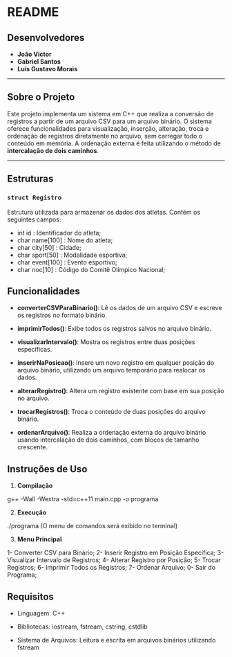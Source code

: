 # README

## Desenvolvedores

- **João Victor**
- **Gabriel Santos**
- **Luís Gustavo Morais** 

---

## Sobre o Projeto

Este projeto implementa um sistema em C++ que realiza a conversão de registros a partir de um arquivo CSV para um arquivo binário. O sistema oferece funcionalidades para visualização, inserção, alteração, troca e ordenação de registros diretamente no arquivo, sem carregar todo o conteúdo em memória. A ordenação externa é feita utilizando o método de **intercalação de dois caminhos**.

---

## Estruturas

### `struct Registro`

Estrutura utilizada para armazenar os dados dos atletas. Contém os seguintes campos:

- int    id : Identificador do atleta;
- char   name[100] : Nome do atleta;
- char   city[50] : Cidade;
- char   sport[50] : Modalidade esportiva;
- char   event[100] : Evento esportivo;
- char   noc[10] : Código do Comitê Olímpico Nacional;

## Funcionalidades
- **converterCSVParaBinario()**:
Lê os dados de um arquivo CSV e escreve os registros no formato binário.

- **imprimirTodos()**:
Exibe todos os registros salvos no arquivo binário.

- **visualizarIntervalo()**:
Mostra os registros entre duas posições específicas.

- **inserirNaPosicao()**:
Insere um novo registro em qualquer posição do arquivo binário, utilizando um arquivo temporário para realocar os dados.

- **alterarRegistro()**:
Altera um registro existente com base em sua posição no arquivo.

- **trocarRegistros()**:
Troca o conteúdo de duas posições do arquivo binário.

- **ordenarArquivo()**:
Realiza a ordenação externa do arquivo binário usando intercalação de dois caminhos, com blocos de tamanho crescente.

## Instruções de Uso
1. **Compilação**

g++ -Wall -Wextra -std=c++11 main.cpp -o programa

2. **Execução**

./programa (O menu de comandos será exibido no terminal)

3. **Menu Principal**

  1-  Converter CSV para Binário;
  2- Inserir Registro em Posição Específica;
  3- Visualizar Intervalo de Registros;
  4- Alterar Registro por Posição;
  5- Trocar Registros;
  6- Imprimir Todos os Registros;
  7- Ordenar Arquivo;
  0- Sair do Programa;

## Requisitos
- Linguagem: C++

- Bibliotecas: iostream, fstream, cstring, cstdlib

- Sistema de Arquivos: Leitura e escrita em arquivos binários utilizando fstream
